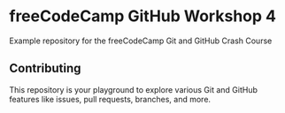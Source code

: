 # freeCodeCamp GitHub Workshop 4

Example repository for the freeCodeCamp Git and GitHub Crash Course

## Contributing

This repository is your playground to explore various Git and GitHub features like issues, pull requests, branches, and more.
